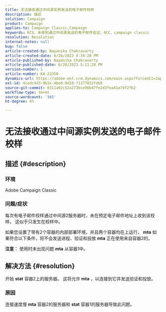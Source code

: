```yaml
---
title: 无法接收通过中间源实例发送的电子邮件校样
description: 描述
solution: Campaign
product: Campaign
applies-to: Campaign Classic,Campaign
keywords: KCS、未收到通过中间源发送的电子邮件验证、ACC、campaign classic
resolution: Resolution
internal-notes: null
bug: false
article-created-by: Nayanika Chakravarty
article-created-date: 6/26/2023 4:34:28 PM
article-published-by: Nayanika Chakravarty
article-published-date: 6/28/2023 5:11:28 PM
version-number: 1
article-number: KA-22350
dynamics-url: https://adobe-ent.crm.dynamics.com/main.aspx?forceUCI=1&pagetype=entityrecord&etn=knowledgearticle&id=f2028650-3f14-ee11-8f6e-6045bd006239
exl-id: 4cedc4d3-9b1e-4bed-9d10-71377032fdb9
source-git-commit: 0311a02c52a273bce96b47fe2d3fea41a74f2fb2
workflow-type: tm+mt
source-wordcount: '165'
ht-degree: 4%

---
```


# 无法接收通过中间源实例发送的电子邮件校样

## 描述 {#description}


### 环境

Adobe Campaign Classic

### 问题/症状

每次有电子邮件校样通过中间源2服务器时，未在预定电子邮件地址上收到该校样。 这似乎只发生在校样中。

如果您设置了带有2个容器的内部部署环境，并且两个容器均在上运行， <b>mta</b> 如果符合以下条件，将不会发送进程、验证和投放 <b>mta</b> 正在使用来自容器2的。

<b>注意：</b> 使用时未出现问题 <b>mta</b> 从容器1中。


## 解决方法 {#resolution}


开始 <b>stat</b> 容器2上的服务器。 这将允许 <b>mta</b> ，以连接到它并发送验证和投放。

### 原因

连接速度慢 <b>mta</b> 容器2的服务器和 <b>stat</b> 容器1的服务器导致此问题。
